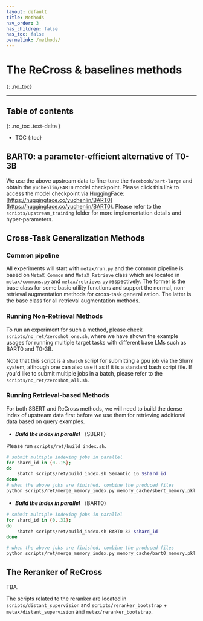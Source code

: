 ```yaml
---
layout: default
title: Methods
nav_order: 3
has_children: false
has_toc: false
permalink: /methods/
---
```


# The ReCross & baselines methods
{: .no_toc}

---


## Table of contents
{: .no_toc .text-delta }

- TOC
{:toc}



## BART0: a parameter-efficient alternative of T0-3B

We use the above upstream data to fine-tune the `facebook/bart-large` and obtain the `yuchenlin/BART0` model checkpoint.
Please click this link to access the model checkpoint via HuggingFace: [https://huggingface.co/yuchenlin/BART0](https://huggingface.co/yuchenlin/BART0).
Please refer to the `scripts/upstream_training` folder for more implementation details and hyper-parameters.

## Cross-Task Generalization Methods

### Common pipeline
All experiments will start with `metax/run.py` and the common pipeline is based on `MetaX_Common` and `MetaX_Retrieve` class which are located in `metax/commons.py` and `metax/retrieve.py` respectively. 
The former is the base class for some basic utility functions and support the normal, non-retrieval augmentation methods for cross-task generalization.
The latter is the base class for all retrieval augmentation methods. 

### Running Non-Retrieval Methods 

To run an experiment for such a method, please check `scripts/no_ret/zeroshot_one.sh`, where we have shown the example usages for running multiple target tasks with different base LMs such as BART0 and T0-3B.

Note that this script is a `sbatch` script for submitting a gpu job via the Slurm system, although one can also use it as if it is a standard bash script file.
If you'd like to submit multiple jobs in a batch, please refer to the `scripts/no_ret/zeroshot_all.sh`.

### Running Retrieval-based Methods 

For both SBERT and ReCross methods, we will need to build the dense index of upstream data first before we use them for retrieving additional data based on query examples.

- ***Build the index in parallel*** （SBERT）

Please run `scripts/ret/build_index.sh`.

```bash
# submit multiple indexing jobs in parallel 
for shard_id in {0..15};
do
    sbatch scripts/ret/build_index.sh Semantic 16 $shard_id
done
# when the above jobs are finished, combine the produced files 
python scripts/ret/merge_memory_index.py memory_cache/sbert_memory.pkl 16
```

- ***Build the index in parallel*** （BART0）

```bash 
# submit multiple indexing jobs in parallel 
for shard_id in {0..31};
do
    sbatch scripts/ret/build_index.sh BART0 32 $shard_id
done

# when the above jobs are finished, combine the produced files 
python scripts/ret/merge_memory_index.py memory_cache/bart0_memory.pkl 32
```

## The Reranker of ReCross 

TBA.

The scripts related to the reranker are located in `scripts/distant_supervision` and `scripts/reranker_bootstrap` +  `metax/distant_supervision` and `metax/reranker_bootstrap`.